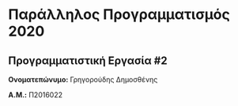 # Παράλληλος Προγραμματισμός 2020
## Προγραμματιστική Εργασία #2

**Ονοματεπώνυμο:** Γρηγορούδης Δημοσθένης

**Α.Μ.:** Π2016022


